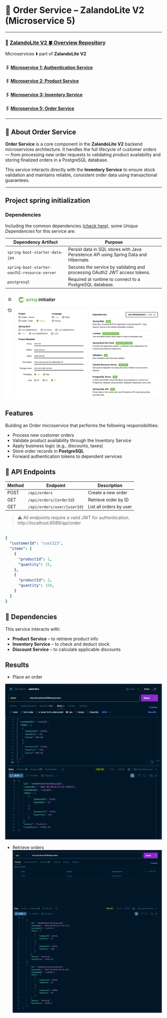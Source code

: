 
# 🧾 Order Service – ZalandoLite V2 (Microservice 5)

---

###   🔗 [ZalandoLite V2  🍀 Overview Repository ](https://github.com/Ochwada/ZalandoLiteV2-MicroservicesArchitecture)
Microservices ⬇️ part of **ZalandoLite V2**
#### 🖇️ [Microservice 1: Authentication Service](https://github.com/Ochwada/ZalandoLiteV2-authentication)
#### 🖇️ [Microservice 2: Product Service](https://github.com/reyhanovelek/ZalandoLiteV2-product1)
#### 🖇️ [Microservice 3: Inventory Service](https://github.com/Ochwada/ZalandoLiteV2-inventory)
#### 🖇️ [Microservice 5: Order Service](https://github.com/Ochwada/ZalandoLiteV2-order)

---
## 📖 About Order Service

**Order Service** is a core component in the **ZalandoLite V2** backend microservices architecture. It handles the full lifecycle of customer orders — from processing new order requests to validating product availability and storing finalized orders in a PostgreSQL database.

This service interacts directly with the **Inventory Service** to ensure stock validation and maintains reliable, consistent order data using transactional guarantees.

---

## Project spring initialization
### Dependencies
Including the common dependencies ([check here](https://github.com/Ochwada/ZalandoLiteV2-MicroservicesArchitecture)),
some *Unique Dependencies* for this service are:

| Dependency Artifact                          | Purpose                                                                               |
|----------------------------------------------|---------------------------------------------------------------------------------------|
| `spring-boot-starter-data-jpa`               | Persist data in SQL stores with Java Persistence APi using Spring Data and Hibernate. |
| `spring-boot-starter-oauth2-resource-server` | Secures the service by validating and processing OAuth2 JWT access tokens.            |
| `postgresql`                                 | Required at runtime to connect to a PostgreSQL database.                              |


![img.png](img.png)

## Features
Building an Order microservice that performs the following responsibilities:
- Process new customer orders
- Validate product availability through the Inventory Service
- Apply business logic (e.g., discounts, taxes)
- Store order records in **PostgreSQL**
- Forward authentication tokens to dependent services


## 🔌 API Endpoints

| Method | Endpoint                    | Description             |
|--------|-----------------------------|-------------------------|
| POST   | `/api/orders`               | Create a new order      |
| GET    | `/api/orders/{orderId}`     | Retrieve order by ID    |
| GET    | `/api/orders/user/{userId}` | List all orders by user |

> ⚠️ All endpoints require a valid JWT for authentication.
http://localhost:8589/api/order


```yaml

{
  "customerId": "cust123",
  "items": [
    {
      "productId": 1,
      "quantity": 15,
    },
    {
      "productId": 2,
      "quantity": 150,
    }
  ]
}

```
## 🔗 Dependencies

This service interacts with:
- **Product Service** – to retrieve product info
- **Inventory Service** – to check and deduct stock
- **Discount Service** – to calculate applicable discounts

## Results
- Place an order


![img_1.png](assets/img_1.png)

- Retrieve orders
![img_2.png](assets/img_2.png)

